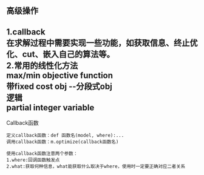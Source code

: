 ## 高级操作
1.callback  
    在求解过程中需要实现一些功能，如获取信息、终止优化、cut、嵌入自己的算法等。  
2.常用的线性化方法  
    max/min objective function  
    带fixed cost obj --分段式obj  
    逻辑  
    partial integer variable  
---------
Callback函数

    定义callback函数：def 函数名(model, where):...
    调用callback函数：m.optimize(callback函数名)
    
    使用callback函数注意两个参数：
    1.where:回调函数触发点
    2.what:获取何种信息，what能获取什么取决于where，使用时一定要正确对应二者关系
    
